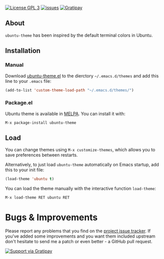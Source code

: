 [![License GPL 3](http://img.shields.io/badge/license-GPL3-red.svg?style=flat)](http://www.gnu.org/licenses/gpl-3.0.txt)
[![issues](http://img.shields.io/github/issues/rocher/ubuntu-theme.svg?style=flat)](https://github.com/rocher/ubuntu-theme/issues)
[![Gratipay](http://img.shields.io/gratipay/rocher.svg?style=flat)](https://www.gratipay.com/rocher/)


## About ##

`ubuntu-theme` has been inspired by the default terminal colors in Ubuntu.


## Installation ##

### Manual ###

Download
[ubuntu-theme.el](https://raw.githubusercontent.com/rocher/ubuntu-theme/master/ubuntu-theme.el)
to the dierctory `~/.emacs.d/themes` and add this line to your `.emacs` file:

```lisp
(add-to-list 'custom-theme-load-path "~/.emacs.d/themes/")
```

### Package.el ###

Ubuntu theme is available in [MELPA](http://melpa.org). You can install it
with:

`M-x package-install ubuntu-theme`

## Load ##

You can change themes using `M-x customize-themes`, which allows you
to save preferences between restarts.

Alternatively, to just load `ubuntu-theme` automatically on Emacs startup, add this to your init
file:

```lisp
(load-theme 'ubuntu t)
```

You can load the theme manually with the interactive function `load-theme`:

`M-x load-theme RET ubuntu RET`


# Bugs & Improvements #

Please report any problems that you find on the
[project issue tracker](https://github.com/rocher/ubuntu-theme/issues). If
you've added some improvements and you want them included upstream don't
hesitate to send me a patch or even better - a GitHub pull
request.


[![Support via Gratipay](https://cdn.rawgit.com/gratipay/gratipay-badge/2.3.0/dist/gratipay.png)](https://gratipay.com/rocher/)
